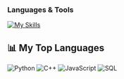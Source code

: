 
### Languages & Tools

[![My Skills](https://skillicons.dev/icons?i=python,c,js,html,css,git,docker,tensorflow,opencv,pandas,mysql,sqlite,arduino&perline=10)](https://skillicons.dev)


## 📊 My Top Languages

![Python](https://img.shields.io/badge/Python-70%25-blue?style=for-the-badge&logo=python&logoColor=white)
![C++](https://img.shields.io/badge/C++-5%25-00599C?style=for-the-badge&logo=cplusplus&logoColor=white)
![JavaScript](https://img.shields.io/badge/JavaScript-5%25-F7DF1E?style=for-the-badge&logo=javascript&logoColor=black)
![SQL](https://img.shields.io/badge/SQL-20%25-003B57?style=for-the-badge&logo=databricks&logoColor=white)



<!--
**hazemhossam7-max/hazemhossam7-max** is a ✨ _special_ ✨ repository because its `README.md` (this file) appears on your GitHub profile.

Here are some ideas to get you started:

- 🔭 I’m currently working on ...
- 🌱 I’m currently learning ...
- 👯 I’m looking to collaborate on ...
- 🤔 I’m looking for help with ...
- 💬 Ask me about ...
- 📫 How to reach me: ...
- 😄 Pronouns: ...
- ⚡ Fun fact: ...
-->
